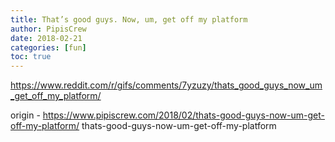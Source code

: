 ```yaml
---
title: That’s good guys. Now, um, get off my platform
author: PipisCrew
date: 2018-02-21
categories: [fun]
toc: true
---
```


https://www.reddit.com/r/gifs/comments/7yzuzy/thats_good_guys_now_um_get_off_my_platform/

origin - https://www.pipiscrew.com/2018/02/thats-good-guys-now-um-get-off-my-platform/ thats-good-guys-now-um-get-off-my-platform